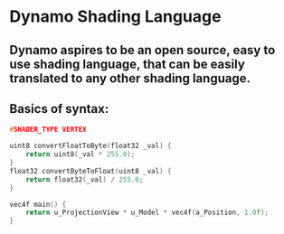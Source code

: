 # Dynamo Shading Language
## Dynamo aspires to be an open source, easy to use shading language, that can be easily translated to any other shading language.
## Basics of syntax:
```cpp
#SHADER_TYPE VERTEX

uint8 convertFloatToByte(float32 _val) {
	return uint8(_val * 255.0);
}
float32 convertByteToFloat(uint8 _val) {
	return float32(_val) / 255.0;
}

vec4f main() {
	return u_ProjectionView * u_Model * vec4f(a_Position, 1.0f);
}
```
